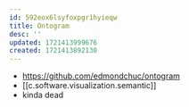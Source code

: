 ```yaml
---
id: 592eox6lsyfoxpgr1hyieqw
title: Ontogram
desc: ''
updated: 1721413999676
created: 1721413892130
---
```


- https://github.com/edmondchuc/ontogram
- [[c.software.visualization.semantic]]
- kinda dead